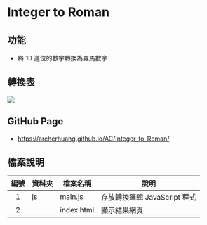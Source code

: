 # Integer to Roman

## 功能
* 將 10 進位的數字轉換為羅馬數字

## 轉換表

![](https://oranwind.s3.amazonaws.com/2019/May/_____2019_05_14___3_29_33-1557818994112.png)


## GitHub Page
* https://archerhuang.github.io/AC/Integer_to_Roman/

## 檔案說明

| 編號 | 資料夾 |  檔案名稱 | 說明  |
|:---:|---|---|---|
|1| js | main.js | 存放轉換邏輯 JavaScript 程式 |
|2|  |  index.html | 顯示結果網頁 |
